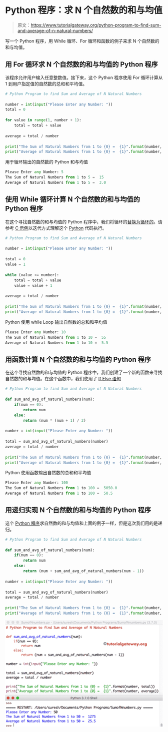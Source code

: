 # Python 程序：求 N 个自然数的和与均值

> 原文：<https://www.tutorialgateway.org/python-program-to-find-sum-and-average-of-n-natural-numbers/>

写一个 Python 程序，用 While 循环、For 循环和函数的例子来求 N 个自然数的和与均值。

## 用 For 循环求 N 个自然数的和与均值的 Python 程序

该程序允许用户输入任意整数值。接下来，这个 Python 程序使用 For 循环计算从 1 到用户指定值的自然数的总和和平均值。

```py
# Python Program to find Sum and Average of N Natural Numbers

number = int(input("Please Enter any Number: "))
total = 0

for value in range(1, number + 1):
    total = total + value

average = total / number

print("The Sum of Natural Numbers from 1 to {0} =  {1}".format(number, total))
print("Average of Natural Numbers from 1 to {0} =  {1}".format(number, average))
```

用于循环输出的自然数的 Python 和与均值

```py
Please Enter any Number: 5
The Sum of Natural Numbers from 1 to 5 =  15
Average of Natural Numbers from 1 to 5 =  3.0
```

## 使用 While 循环计算 N 个自然数的和与均值的 Python 程序

在这个寻找自然数的和与均值的 Python 程序中，我们将循环的[替换为循环的](https://www.tutorialgateway.org/python-for-loop/)。请参考 [C 示例](https://www.tutorialgateway.org/c-program-to-calculate-the-sum-and-average-of-n-number/)以迭代方式理解这个 [Python](https://www.tutorialgateway.org/python-tutorial/) 代码执行。

```py
# Python Program to find Sum and Average of N Natural Numbers

number = int(input("Please Enter any Number: "))

total = 0
value = 1

while (value <= number):
    total = total + value
    value = value + 1

average = total / number

print("The Sum of Natural Numbers from 1 to {0} =  {1}".format(number, total))
print("Average of Natural Numbers from 1 to {0} =  {1}".format(number, average))
```

Python 使用 while Loop 输出自然数的总和和平均值

```py
Please Enter any Number: 10
The Sum of Natural Numbers from 1 to 10 =  55
Average of Natural Numbers from 1 to 10 =  5.5
```

## 用函数计算 N 个自然数的和与均值的 Python 程序

在这个寻找自然数的和与均值的 Python 程序中，我们创建了一个新的函数来寻找自然数的和与均值。在这个函数中，我们使用了 [If Else 语句](https://www.tutorialgateway.org/python-if-else/)

```py
# Python Program to find Sum and Average of N Natural Numbers

def sum_and_avg_of_natural_numbers(num):
    if(num == 0):
        return num
    else:
        return (num * (num + 1) / 2)

number = int(input("Please Enter any Number: "))

total = sum_and_avg_of_natural_numbers(number)
average = total / number

print("The Sum of Natural Numbers from 1 to {0} =  {1}".format(number, total))
print("Average of Natural Numbers from 1 to {0} =  {1}".format(number, average))
```

Python 使用函数输出自然数的总和和平均值

```py
Please Enter any Number: 100
The Sum of Natural Numbers from 1 to 100 =  5050.0
Average of Natural Numbers from 1 to 100 =  50.5
```

## 用递归实现 N 个自然数的和与均值的 Python 程序

这个 [Python 程序](https://www.tutorialgateway.org/python-programming-examples/)求自然数的和与均值和上面的例子一样，但是这次我们用的是递归。

```py
# Python Program to find Sum and Average of N Natural Numbers

def sum_and_avg_of_natural_numbers(num):
    if(num == 0):
        return num
    else:
        return (num + sum_and_avg_of_natural_numbers(num - 1))

number = int(input("Please Enter any Number: "))

total = sum_and_avg_of_natural_numbers(number)
average = total / number

print("The Sum of Natural Numbers from 1 to {0} =  {1}".format(number, total))
print("Average of Natural Numbers from 1 to {0} =  {1}".format(number, average))
```

![Python Program to find Sum and Average of N Natural Numbers 4](img/68a11006888a373ff57ffdce20240a80.png)